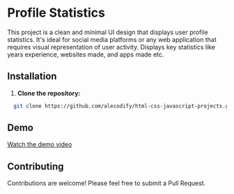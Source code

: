 # Profile Statistics

This project is a clean and minimal UI design that displays user profile statistics. It's ideal for social media platforms or any web application that requires visual representation of user activity. Displays key statistics like years experience, websites made, and apps made etc.

## Installation

1. **Clone the repository:**
```bash
  git clone https://github.com/alecodify/html-css-javascript-projects.git
```

## Demo
[Watch the demo video](https://github.com/user-attachments/assets/b0850ea8-51f8-4ee6-8d53-464a2e500544)

## Contributing
Contributions are welcome! Please feel free to submit a Pull Request.